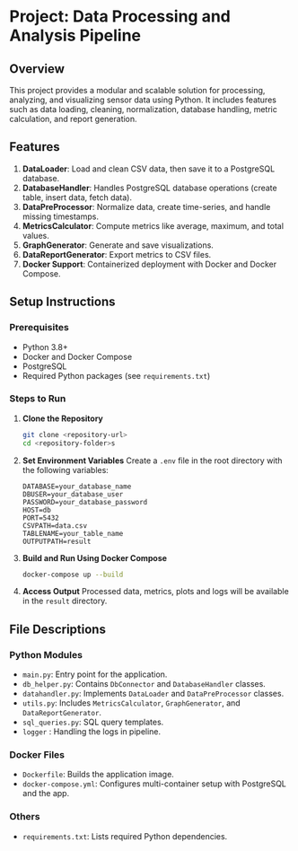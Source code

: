 # Project: Data Processing and Analysis Pipeline

## Overview
This project provides a modular and scalable solution for processing, analyzing, and visualizing sensor data using Python. It includes features such as data loading, cleaning, normalization, database handling, metric calculation, and report generation.

## Features
1. **DataLoader**: Load and clean CSV data, then save it to a PostgreSQL database.
2. **DatabaseHandler**: Handles PostgreSQL database operations (create table, insert data, fetch data).
3. **DataPreProcessor**: Normalize data, create time-series, and handle missing timestamps.
4. **MetricsCalculator**: Compute metrics like average, maximum, and total values.
5. **GraphGenerator**: Generate and save visualizations.
6. **DataReportGenerator**: Export metrics to CSV files.
7. **Docker Support**: Containerized deployment with Docker and Docker Compose.

## Setup Instructions

### Prerequisites
- Python 3.8+
- Docker and Docker Compose
- PostgreSQL
- Required Python packages (see `requirements.txt`)

### Steps to Run

1. **Clone the Repository**
   ```bash
   git clone <repository-url>
   cd <repository-folder>s
   ```

2. **Set Environment Variables**
   Create a `.env` file in the root directory with the following variables:
   ```env
   DATABASE=your_database_name
   DBUSER=your_database_user
   PASSWORD=your_database_password
   HOST=db
   PORT=5432
   CSVPATH=data.csv
   TABLENAME=your_table_name
   OUTPUTPATH=result
   ```

3. **Build and Run Using Docker Compose**
   ```bash
   docker-compose up --build
   ```

4. **Access Output**
   Processed data, metrics, plots and logs will be available in the `result` directory.

## File Descriptions

### Python Modules
- `main.py`: Entry point for the application.
- `db_helper.py`: Contains `DbConnector` and `DatabaseHandler` classes.
- `datahandler.py`: Implements `DataLoader` and `DataPreProcessor` classes.
- `utils.py`: Includes `MetricsCalculator`, `GraphGenerator`, and `DataReportGenerator`.
- `sql_queries.py`: SQL query templates.
- `logger` : Handling the logs in pipeline.

### Docker Files
- `Dockerfile`: Builds the application image.
- `docker-compose.yml`: Configures multi-container setup with PostgreSQL and the app.

### Others
- `requirements.txt`: Lists required Python dependencies.



